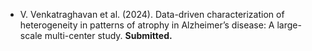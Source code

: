 - V. Venkatraghavan et al. (2024). Data-driven characterization of heterogeneity in patterns of atrophy in Alzheimer’s disease: A large-scale multi-center study. <strong>Submitted.</strong> 
